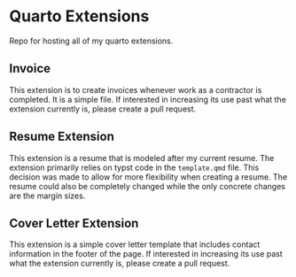 # Quarto Extensions

Repo for hosting all of my quarto extensions.

## Invoice

This extension is to create invoices whenever work as a contractor is completed. It is a simple file. If interested in increasing its use past what the extension currently is, please create a pull request.

## Resume Extension

This extension is a resume that is modeled after my current resume. The extension primarily relies on typst code in the `template.qmd` file. This decision was made to allow for more flexibility when creating a resume. The resume could also be completely changed while the only concrete changes are the margin sizes.

## Cover Letter Extension

This extension is a simple cover letter template that includes contact information in the footer of the page. If interested in increasing its use past what the extension currently is, please create a pull request.
